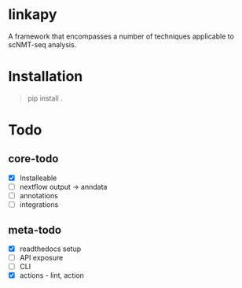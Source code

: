# linkapy
A framework that encompasses a number of techniques applicable to scNMT-seq analysis.

# Installation

  > pip install .  


# Todo

## core-todo
 - [x] Installeable
 - [ ] nextflow output -> anndata
 - [ ] annotations
 - [ ] integrations

## meta-todo
 - [x] readthedocs setup
 - [ ] API exposure
 - [ ] CLI
 - [x] actions - lint, action